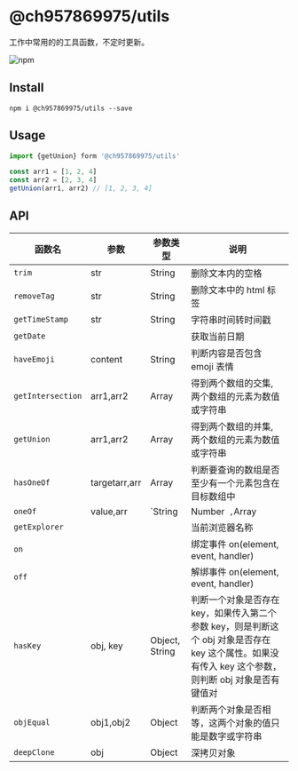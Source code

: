 # @ch957869975/utils

工作中常用的的工具函数，不定时更新。

![npm](https://img.shields.io/npm/v/@ch957869975/utils.svg)

## Install

`npm i @ch957869975/utils --save`

## Usage

```js
import {getUnion} form '@ch957869975/utils'

const arr1 = [1, 2, 4]
const arr2 = [2, 3, 4]
getUnion(arr1, arr2) // [1, 2, 3, 4]

```

## API

| 函数名            | 参数          | 参数类型                        | 说明                                                                                                                                                 |
| ----------------- | ------------- | ------------------------------- | ---------------------------------------------------------------------------------------------------------------------------------------------------- |
| `trim`            | str           | String                          | 删除文本内的空格                                                                                                                                     |
| `removeTag`       | str           | String                          | 删除文本中的 html 标签                                                                                                                               |
| `getTimeStamp`    | str           | String                          | 字符串时间转时间戳                                                                                                                                   |
| `getDate`         |               |                                 | 获取当前日期                                                                                                                                         |
| `haveEmoji`       | content       | String                          | 判断内容是否包含 emoji 表情                                                                                                                          |
| `getIntersection` | arr1,arr2     | Array                           | 得到两个数组的交集, 两个数组的元素为数值或字符串                                                                                                     |
| `getUnion`        | arr1,arr2     | Array                           | 得到两个数组的并集, 两个数组的元素为数值或字符串                                                                                                     |
| `hasOneOf`        | targetarr,arr | Array                           | 判断要查询的数组是否至少有一个元素包含在目标数组中                                                                                                   |
| `oneOf`           | value,arr     | `String|Number` ,`Array|String` | 判断要查询的值是否存于目标列表中                                                                                                                     |
| `getExplorer`     |               |                                 | 当前浏览器名称                                                                                                                                       |
| `on`              |               |                                 | 绑定事件 on(element, event, handler)                                                                                                                 |
| `off`             |               |                                 | 解绑事件 on(element, event, handler)                                                                                                                 |
| `hasKey`          | obj, key      | Object, String                  | 判断一个对象是否存在 key，如果传入第二个参数 key，则是判断这个 obj 对象是否存在 key 这个属性。如果没有传入 key 这个参数，则判断 obj 对象是否有键值对 |
| `objEqual`        | obj1,obj2     | Object                          | 判断两个对象是否相等，这两个对象的值只能是数字或字符串                                                                                               |
| `deepClone`       | obj           | Object                          | 深拷贝对象                                                                                                                                           |
